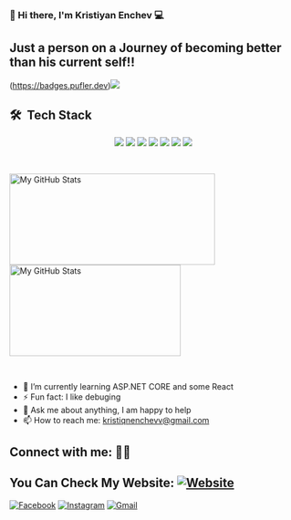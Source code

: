 ### 👋 Hi there, I'm Kristiyan Enchev 💻

## Just a person on a Journey of becoming better than his current self!!

(https://badges.pufler.dev)<img src="https://visitor-badge.glitch.me/badge?page_id=KristiyanEnchev">

## 🛠 &nbsp;Tech Stack
<p align='center'>
  <img src="https://img.shields.io/badge/C Sharp-239120?style=for-the-badge&logo=c-sharp&logoColor=white">
  <img src="https://img.shields.io/badge/.NET-5C2D91?style=for-the-badge&logo=.net&logoColor=white">
  <img src="https://img.shields.io/badge/ASP.NET Core-1572F1?style=for-the-badge&logo=asp.net&logoColor=white">
  <img src="https://img.shields.io/badge/Microsoft SQL Server-CC2927?style=for-the-badge&logo=microsoft-sql-server&logoColor=white">
  <img src="https://img.shields.io/badge/JavaScript-F7DF1E?style=for-the-badge&logo=javascript&logoColor=black">
  <img src="https://img.shields.io/badge/HTML5-E34F26?style=for-the-badge&logo=html5&logoColor=white">
  <img src="https://img.shields.io/badge/CSS3-1572B6?style=for-the-badge&logo=css3&logoColor=white">
</p>

<br>
 <p>
  <img height="160em" width="360em" alt="My GitHub Stats" src="https://github-readme-stats-eight-theta.vercel.app/api?username=KristiyanEnchev&show_icons=true&hide_border=true&count_private=true&include_all_commits=true,r&theme=tokyonight " />

  <img height="160em" width="300em" alt="My GitHub Stats" src="https://github-readme-stats.vercel.app/api/top-langs/?username=KristiyanEnchev&langs_count=6&layout=compact&hide=Batchfile&hide_border=true&count_private=true&include_all_commits=true,r&theme=tokyonight" />
</p>

<br>

- 🌱 I’m currently learning ASP.NET CORE and some React
- ⚡ Fun fact: I like debuging
- 💬 Ask me about anything, I am happy to help
- 📫 How to reach me: kristiqnenchevv@gmail.com

## Connect with me:  🤝🏻

## You Can Check My Website: [![Website](https://img.shields.io/badge/website-up-green)](https://kristiyan-enchev-website.web.app)

[![Facebook](https://img.shields.io/badge/kristiyan.enchev-%231877F2.svg?style=for-the-badge&logo=Facebook&logoColor=white)](https://www.facebook.com/kristiqn.enchev.5/) [![Instagram](https://img.shields.io/badge/kristiyan-%23E4405F.svg?style=for-the-badge&logo=Instagram&logoColor=white)](https://www.instagram.com/kristiyan_e/)
[![Gmail](https://img.shields.io/badge/Gmail-D14836?style=for-the-badge&logo=gmail&logoColor=white)](mailto:kristiqnenchevv@gmail.com)
